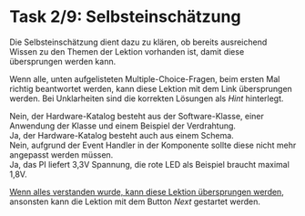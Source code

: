 # Task 2/9: Selbsteinschätzung

Die Selbsteinschätzung dient dazu zu klären, ob bereits ausreichend Wissen zu den Themen der Lektion vorhanden ist,
damit diese übersprungen werden kann.

Wenn alle, unten aufgelisteten Multiple-Choice-Fragen, beim ersten Mal richtig beantwortet werden, kann diese Lektion
mit dem Link übersprungen werden. Bei Unklarheiten sind die korrekten Lösungen als *Hint* hinterlegt.

<div class="hint">
Nein, der Hardware-Katalog besteht aus der Software-Klasse, einer Anwendung der Klasse und einem Beispiel der Verdrahtung.
</div>
<div class="hint">
Ja, der Hardware-Katalog besteht auch aus einem Schema.
</div>
<div class="hint">
Nein, aufgrund der Event Handler in der Komponente sollte diese nicht mehr angepasst werden müssen.
</div>
<div class="hint">
Ja, das PI liefert 3,3V Spannung, die rote LED als Beispiel braucht maximal 1,8V.
</div>

[Wenn alles verstanden wurde, kann diese Lektion übersprungen werden](course://Tutorial/Klassenmodifizierung/Übersicht/src/Main.java),
ansonsten kann die Lektion mit dem Button *Next* gestartet werden.